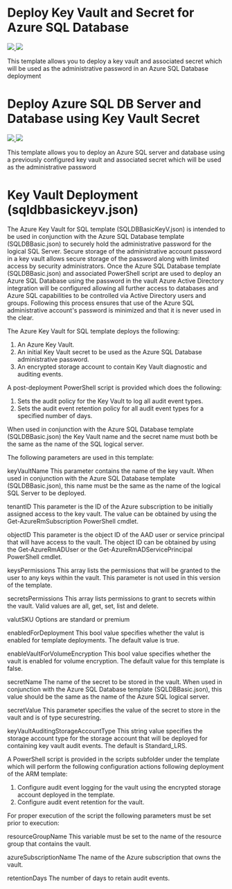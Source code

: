 
# Deploy Key Vault and Secret for Azure SQL Database

<a href="https://portal.azure.com/#create/Microsoft.Template/uri/https%3A%2F%2Fraw.githubusercontent.com%2Frscott1066%2Fcloudms-armtest%2Fmaster%2Fsqldbbasic%2Fsqldbbasickeyv.json" target="_blank">
    <img src="http://azuredeploy.net/deploybutton.png"/>
</a>
<a href="http://armviz.io/#/?load=https%3A%2F%2Fraw.githubusercontent.com%2Frscott1066%2Fcloudms-armtest%2Fmaster%2Fsqldbbasic%2Fsqldbbasickeyv.json" target="_blank">
    <img src="http://armviz.io/visualizebutton.png"/>
</a>

This template allows you to deploy a key vault and associated secret which will be used as the administrative password in an Azure SQL Database deployment

# Deploy Azure SQL DB Server and Database using Key Vault Secret

<a href="https://portal.azure.com/#create/Microsoft.Template/uri/https%3A%2F%2Fraw.githubusercontent.com%2Frscott1066%2Fcloudms-armtest%2Fmaster%2Fsqldbbasic%2Fsqldbbasic.json" target="_blank">
    <img src="http://azuredeploy.net/deploybutton.png"/>
</a>
<a href="http://armviz.io/#/?load=https%3A%2F%2Fraw.githubusercontent.com%2Frscott1066%2Fcloudms-armtest%2Fmaster%2Fsqldbbasic%2Fsqldbbasic.json" target="_blank">
    <img src="http://armviz.io/visualizebutton.png"/>
</a>

This template allows you to deploy an Azure SQL server and database using a previously configured key vault and associated secret which will be used as the administrative password


# Key Vault Deployment (sqldbbasickeyv.json)

The Azure Key Vault for SQL template (SQLDBBasicKeyV.json) is intended to be used in conjunction with the Azure SQL Database template (SQLDBBasic.json) to securely hold the administrative password for the logical SQL Server. Secure storage of the administrative account password in a key vault allows secure storage of the password along with limited access by security administrators. Once the Azure SQL Database template (SQLDBBasic.json) and associated PowerShell script are used to deploy an Azure SQL Database using the password in the vault Azure Active Directory integration will be configured allowing all further access to databases and Azure SQL capabilities to be controlled via Active Directory users and groups. Following this process ensures that use of the Azure SQL administrative account's password is minimized and that it is never used in the clear.

The Azure Key Vault for SQL template deploys the following:
1. An Azure Key Vault.
2. An initial Key Vault secret to be used as the Azure SQL Database administrative password.
3. An encrypted storage account to contain Key Vault diagnostic and auditing events.

A post-deployment PowerShell script is provided which does the following:
1. Sets the audit policy for the Key Vault to log all audit event types.
2. Sets the audit event retention policy for all audit event types for a specified number of days.

When used in conjunction with the Azure SQL Database template (SQLDBBasic.json) the Key Vault name and the secret name must both be the same as the name of the SQL logical server.

The following parameters are used in this template:

keyVaultName
This parameter contains the name of the key vault. When used in conjunction with the Azure SQL Database template (SQLDBBasic.json), this name must be the same as the name of the logical SQL Server to be deployed.

tenantID
This parameter is the ID of the Azure subscription to be initially assigned access to the key vault. The value can be obtained by using the Get-AzureRmSubscription PowerShell cmdlet. 

objectID
This parameter is the object ID of the AAD user or service principal that will have access to the vault. The object ID can be obtained by using the Get-AzureRmADUser or the Get-AzureRmADServicePrincipal PowerShell cmdlet.

keysPermissions
This array lists the permissions that will be granted to the user to any keys within the vault. This parameter is not used in this version of the template.

secretsPermissions 
This array lists permissions to grant to secrets within the vault. Valid values are all, get, set, list and delete.

valutSKU
Options are standard or premium

enabledForDeployment
This bool value specifies whether the valut is enabled for template deployments. The default value is true.

enableVaultForVolumeEncryption
This bool value specifies whether the vault is enabled for volume encryption. The default value for this template is false.

secretName
The name of the secret to be stored in the vault. When used in conjunction with the Azure SQL Database template (SQLDBBasic.json), this value should be the same as the name of the Azure SQL logical server.

secretValue
This parameter specifies the value of the secret to store in the vault and is of type securestring.

keyVaultAuditingStorageAccountType
This string value specifies the storage account type for the storage account that will be deployed for containing key vault audit events. The default is Standard_LRS.

A PowerShell script is provided in the scripts subfolder under the template which will perform the following configuration actions following deployment of the ARM template:

1. Configure audit event logging for the vault using the encrypted storage account deployed in the template.
2. Configure audit event retention for the vault.

For proper execution of the script the following parameters must be set prior to execution:

resourceGroupName
This variable must be set to the name of the resource group that contains the vault.

azureSubscriptionName
The name of the Azure subscription that owns the vault.

retentionDays
The number of days to retain audit events.

